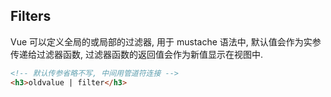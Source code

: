 ## Filters

Vue 可以定义全局的或局部的过滤器, 用于 mustache 语法中, 默认值会作为实参传递给过滤器函数, 过滤器函数的返回值会作为新值显示在视图中.

```html
<!-- 默认传参省略不写, 中间用管道符连接 -->
<h3>oldvalue | filter</h3>
```